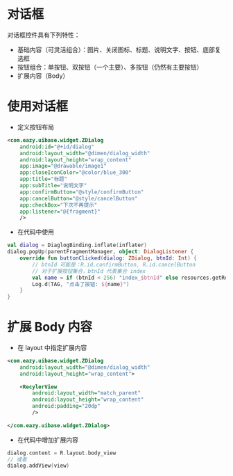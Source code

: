 # 对话框

对话框控件具有下列特性：
- 基础内容（可灵活组合）：图片、关闭图标、标题、说明文字、按钮、底部复选框
- 按钮组合：单按钮、双按钮（一个主要）、多按钮（仍然有主要按钮）
- 扩展内容（Body）

# 使用对话框
* 定义按钮布局
``` xml
<com.eazy.uibase.widget.ZDialog
    android:id="@+id/dialog"
    android:layout_width="@dimen/dialog_width"
    android:layout_height="wrap_content"
    app:image="@drawable/image1"
    app:closeIconColor="@color/blue_300"
    app:title="标题"
    app:subTitle="说明文字"
    app:confirmButton="@style/confirmButton"
    app:cancelButton="@style/cancelButton"
    app:checkBox="下次不再提示"
    app:listener="@{fragment}"
    />
```
* 在代码中使用
``` kotlin
val dialog = DiaglogBinding.inflate(inflater)
dialog.popUp(parentFragmentManager, object: DialogListener {
    override fun buttonClicked(dialog: ZDialog, btnId: Int) {
        // btnId 可能是：R.id.confirmButton, R.id.cancelButton
        // 对于扩展按钮集合，btnId 代表集合 index
        val name = if (btnId < 256) "index_$btnId" else resources.getResourceEntryName(btnId)
        Log.d(TAG, "点击了按钮: ${name}")
    }
}
```

# 扩展 Body 内容
* 在 layout 中指定扩展内容
``` xml
<com.eazy.uibase.widget.ZDialog
    android:layout_width="@dimen/dialog_width"
    android:layout_height="wrap_content">
    
    <RecylerView
        android:layout_width="match_parent"
        android:layout_height="wrap_content"
        android:padding="20dp"
        />
    
</com.eazy.uibase.widget.ZDialog>

```
* 在代码中增加扩展内容
``` kotlin
dialog.content = R.layout.body_view
// 或者
dialog.addView(view)
```